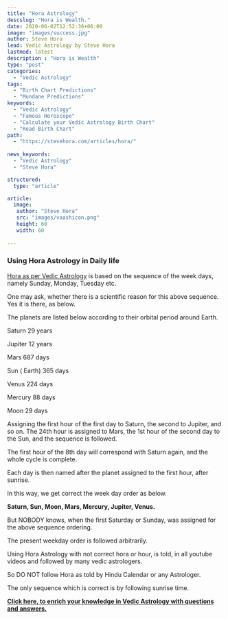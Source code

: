 ```yaml
---
title: "Hora Astrology"
descslug: "Hora is Wealth."
date: 2020-06-02T12:52:36+06:00
image: "images/success.jpg"
author: Steve Hora
lead: Vedic Astrology by Steve Hora
lastmod: latest 
description : "Hora is Wealth"
type: "post"
categories: 
  - "Vedic Astrology"
tags:
  - "Birth Chart Predictions"
  - "Mundane Predictions"
keywords:
  - "Vedic Astrology"
  - "Famous Horoscope"
  - "Calculate your Vedic Astrology Birth Chart"
  - "Read Birth Chart"
path:
  - "https://stevehora.com/articles/hora/"
  
news_keywords:
  - "Vedic Astrology"
  - "Steve Hora"

structured:
  type: "article"

article:
  image:
   author: "Steve Hora"
   src: "images/vaashicon.png"
   height: 60
   width: 60
  
---
```


### Using Hora Astrology in Daily life

[Hora as per Vedic Astrology](/articles/hora-wealth/) is based on the sequence of the week days, namely Sunday, Monday, Tuesday etc.

One may ask, whether there is a scientific reason for this above sequence.
Yes it is there, as below.

The planets are listed below according to their orbital period around Earth.

Saturn 29 years

Jupiter 12 years

Mars 687 days

Sun ( Earth) 365 days

Venus 224 days

Mercury 88 days

Moon 29 days

Assigning the first hour of the first day to Saturn, the second to Jupiter, and so on. The 24th hour is assigned to Mars, the 1st hour of the second day to the Sun, and the sequence is followed.

The first hour of the 8th day will correspond with Saturn again, and the whole cycle is complete.

Each day is then named after the planet assigned to the first hour, after sunrise.

In this way, we get correct the week day order as below.

**Saturn, Sun, Moon, Mars, Mercury, Jupiter, Venus.**

But NOBODY knows, when the first Saturday or Sunday, was assigned for the above sequence ordering.

The present weekday order is followed arbitrarily.

Using Hora Astrology with not correct hora or hour, is told, in all youtube videos and followed by many vedic astrologers.

So DO NOT follow Hora as told by Hindu Calendar or any Astrologer.

The only sequence which is correct is by following sunrise time.

**[Click here, to enrich your knowledge in Vedic Astrology with questions and answers.](/articles/faq/)**